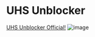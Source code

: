 # UHS Unblocker
[UHS Unblocker Official!](https://supreme-space-chainsaw-v6rjj6v4jgxj26q4j-3003.app.github.dev/)
![image](https://github.com/user-attachments/assets/a7c3f3c2-9c7c-4676-b691-0eef9260df8e)
